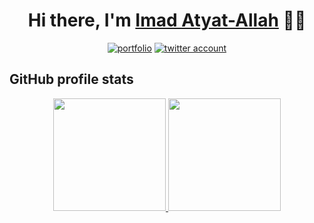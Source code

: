 <h1 align="center">Hi there, I'm <a href="https://imadatyat.me">Imad Atyat-Allah</a> 👋🏼</h1>

<div align="center">
  <a href="https://imadatyat.me"><img src="https://img.shields.io/badge/my_portfolio-000?style=for-the-badge&logo=ko-fi&logoColor=white" alt="portfolio"/></a>
  <a href="https://twitter.com/ImadAtyat"><img src="https://img.shields.io/badge/-ImadAtyat-1DA1F2?style=for-the-badge&logo=twitter&logoColor=white" alt="twitter account"/></a>
</div>

## GitHub profile stats

<p align="center">
<a href="https://github.com/imadatyatalah">
  <img height="180em" src="https://github-readme-stats-eight-theta.vercel.app/api?username=imadatyatalah&show_icons=true&theme=react"/>
  <img height="180em" src="https://github-readme-stats-eight-theta.vercel.app/api/top-langs/?username=imadatyatalah&layout=compact&langs_count=6&theme=react"/>
</a>
</p>
